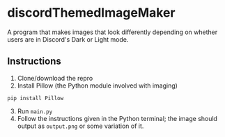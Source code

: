 # discordThemedImageMaker
A program that makes images that look differently depending on whether users are in Discord's Dark or Light mode.

## Instructions
1. Clone/download the repro
2. Install Pillow (the Python module involved with imaging)
```
pip install Pillow
```
3. Run `main.py`
4. Follow the instructions given in the Python terminal; the image should output as `output.png` or some variation of it.
